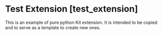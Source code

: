 # Test Extension [test_extension]

This is an example of pure python Kit extension. It is intended to be copied and to serve as a template to create new ones.
